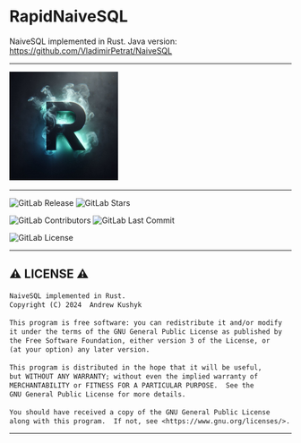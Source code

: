 # RapidNaiveSQL

NaiveSQL implemented in Rust.
Java version: https://github.com/VladimirPetrat/NaiveSQL

---

![rnsql_logo](images/small_logo.png)

---

![GitLab Release](https://img.shields.io/gitlab/v/release/git-user-cpp%2Frapid_naive_sql?display_name=release&date_order_by=released_at&style=flat-square&logo=gitlab)
![GitLab Stars](https://img.shields.io/gitlab/stars/git-user-cpp%2Frapid_naive_sql?style=flat-square&logo=gitlab)

![GitLab Contributors](https://img.shields.io/gitlab/contributors/git-user-cpp%2Frapid_naive_sql?style=flat-square&logo=gitlab) ![GitLab Last Commit](https://img.shields.io/gitlab/last-commit/git-user-cpp%2Frapid_naive_sql?style=flat-square&logo=gitlab)

![GitLab License](https://img.shields.io/gitlab/license/git-user-cpp%2Frapid_naive_sql?style=flat-square&logo=gitlab)

---

## ⚠️ LICENSE ⚠️

    NaiveSQL implemented in Rust.
    Copyright (C) 2024  Andrew Kushyk

    This program is free software: you can redistribute it and/or modify
    it under the terms of the GNU General Public License as published by
    the Free Software Foundation, either version 3 of the License, or
    (at your option) any later version.

    This program is distributed in the hope that it will be useful,
    but WITHOUT ANY WARRANTY; without even the implied warranty of
    MERCHANTABILITY or FITNESS FOR A PARTICULAR PURPOSE.  See the
    GNU General Public License for more details.

    You should have received a copy of the GNU General Public License
    along with this program.  If not, see <https://www.gnu.org/licenses/>.

---
